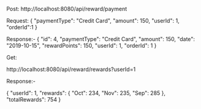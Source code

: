 Post: http://localhost:8080/api/reward/payment

Request: 
{
"paymentType": "Credit Card",
"amount": 150,
"userId": 1,
"orderId":1
}

Response:-
{
    "id": 4,
    "paymentType": "Credit Card",
    "amount": 150,
    "date": "2019-10-15",
    "rewardPoints": 150,
    "userId": 1,
    "orderId": 1
}

Get: 

http://localhost:8080/api/reward/rewards?userId=1

Response:-

{
    "userId": 1,
    "rewards": {
        "Oct": 234,
        "Nov": 235,
        "Sep": 285
    },
    "totalRewards": 754
}



